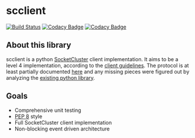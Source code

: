 # scclient
[![Build Status](https://travis-ci.org/Jnesselr/scclient.svg?branch=master)](https://travis-ci.org/Jnesselr/scclient)
[![Codacy Badge](https://api.codacy.com/project/badge/Coverage/47d670393ce9420d94c2df0c405efa60)](https://www.codacy.com/app/Jnesselr/scclient?utm_source=github.com&utm_medium=referral&utm_content=Jnesselr/scclient&utm_campaign=Badge_Coverage)
[![Codacy Badge](https://api.codacy.com/project/badge/Grade/47d670393ce9420d94c2df0c405efa60)](https://www.codacy.com/app/Jnesselr/scclient?utm_source=github.com&amp;utm_medium=referral&amp;utm_content=Jnesselr/scclient&amp;utm_campaign=Badge_Grade)

## About this library
scclient is a python [SocketCluster](https://socketcluster.io/) client implementation. It aims to be a level 4 implementation, according to the [client guidelines](https://github.com/SocketCluster/client-drivers). The protocol is at least partially documented [here](https://github.com/SocketCluster/socketcluster/blob/master/socketcluster-protocol.md) and any missing pieces were figured out by analyzing the [existing python library](https://github.com/sacOO7/socketcluster-client-python).

## Goals

* Comprehensive unit testing
* [PEP 8](https://www.python.org/dev/peps/pep-0008/) style
* Full SocketCluster client implementation
* Non-blocking event driven architecture